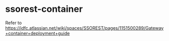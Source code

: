 # ssorest-container

Refer to https://idfc.atlassian.net/wiki/spaces/SSOREST/pages/1151500289/Gateway+container+deployment+guide
